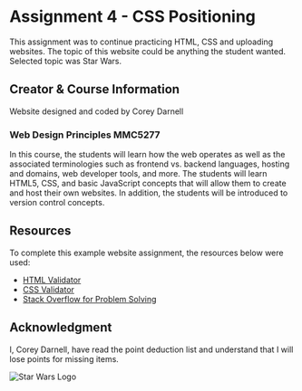 # Assignment 4 - CSS Positioning
This assignment was to continue practicing HTML, CSS and uploading websites. The topic of this website could be anything the student wanted. Selected topic was Star Wars.

## Creator & Course Information

Website designed and coded by Corey Darnell

### Web Design Principles MMC5277
In this course, the students will learn how the web operates as well as the associated terminologies such as frontend vs. backend languages, hosting and domains, web developer tools, and more. The students will learn HTML5, CSS, and basic JavaScript concepts that will allow them to create and host their own websites. In addition, the students will be introduced to version control concepts.

## Resources
To complete this example website assignment, the resources below were used:

* [HTML Validator](https://validator.w3.org)
* [CSS Validator](https://jigsaw.w3.org/css-validator/)
* [Stack Overflow for Problem Solving](https://stackoverflow.com)

## Acknowledgment
I, Corey Darnell, have read the point deduction list and understand that I will lose points for missing items.

![Star Wars Logo](http://goreactiv.io/assignment4-darnell-corey/images/sw-logo.png)
